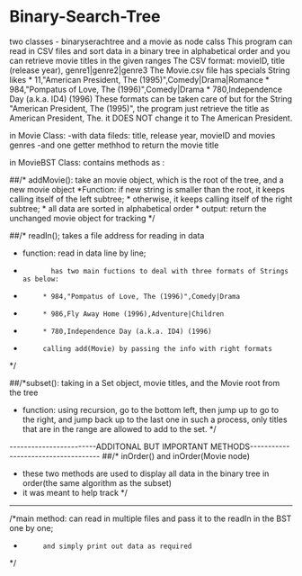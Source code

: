 # Binary-Search-Tree
two classes - binaryserachtree and a movie as node calss
This program can read in CSV files and sort data in a binary tree in alphabetical order and you can retrieve movie titles in the given ranges
The CSV format: movieID, title (release year), genre1|genre2|genre3
The Movie.csv file has specials String likes * 11,"American President, The (1995)",Comedy|Drama|Romance
					     * 984,"Pompatus of Love, The (1996)",Comedy|Drama
					     * 780,Independence Day (a.k.a. ID4) (1996)
These formats can be taken care of but for the String "American President, The (1995)", the program just retrieve the title as 	American President, The. it DOES NOT change it to The American President.
					     
					     
					     
in Movie Class: -with data fileds: title, release year, movieID and movies genres
                -and one getter methhod to return the movie title


in MovieBST Class: contains methods as :

##/*	addMovie(): take an movie object, which is the root of the tree, and a new movie object
	*Function: if new string is smaller than the root, it keeps calling itself of the left subtree;
	*			otherwise, it keeps calling itself of the right subtree;
	*			all data are sorted in alphabetical order
	* output: return the unchanged movie object for tracking
	*/

##/*	readIn(); takes a file address for reading in data
 * 	function: read in data line by line; 
 * 			  has two main fuctions to deal with three formats of Strings as below:
 * 			* 984,"Pompatus of Love, The (1996)",Comedy|Drama
 * 			* 986,Fly Away Home (1996),Adventure|Children
 * 			* 780,Independence Day (a.k.a. ID4) (1996)
 * 			calling add(Movie) by passing the info with right formats
 */
 
 ##/*subset(): taking in a Set<String> object, movie titles, and the Movie root from the tree
 * function: using recursion, go to the bottom left, then jump up to go to the right, and jump back up to the last one
			in such a process, only titles that are in the range are allowed to add to the set.
*/
  
------------------------ADDITONAL BUT IMPORTANT METHODS------------------------------------
##/* inOrder() and inOrder(Movie node)
 * these two methods are used to display all data in the binary tree in order(the same algorithm as the subset)
 * it was meant to help track
 */
 ------------------------------------------------------------------------------
 /*main method: can read in multiple files and pass it to the readIn in the BST one by one;
 * 			and simply print out data as required
 */

